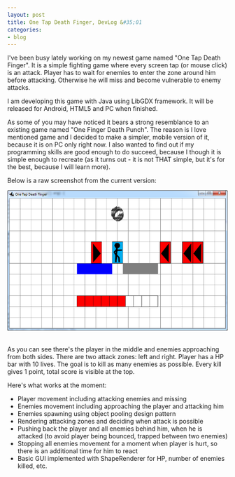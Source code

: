 ```yaml
---
layout: post
title: One Tap Death Finger, DevLog &#35;01
categories:
- blog
---
```


I've been busy lately working on my newest game named "One Tap Death Finger". It is a simple fighting game where every screen tap (or mouse click) is an attack. Player has to wait for enemies to enter the zone around him before attacking. Otherwise he will miss and become vulnerable to enemy attacks.

I am developing this game with Java using LibGDX framework. It will be released for Android, HTML5 and PC when finished.

As some of you may have noticed it bears a strong resemblance to an existing game named "One Finger Death Punch". The reason is I love mentioned game and I decided to make a simpler, mobile version of it, because it is on PC only right now. I also wanted to find out if my programming skills are good enough to do succeed, because I though it is simple enough to recreate (as it turns out - it is not THAT simple, but it's for the best, because I will learn more).

Below is a raw screenshot from the current version:

<div style="text-align: center;">
	<img src="/assets/images/posts/2014-10-02/otdf-prototype-01.png">
</div>

<br/>

As you can see there's the player in the middle and enemies approaching from both sides. There are two attack zones: left and right. Player has a HP bar with 10 lives. The goal is to kill as many enemies as possible. Every kill gives 1 point, total score is visible at the top.

Here's what works at the moment:
<ul>
	<li>Player movement including attacking enemies and missing</li>
	<li>Enemies movement including approaching the player and attacking him</li>
	<li>Enemies spawning using object pooling design pattern</li>
	<li>Rendering attacking zones and deciding when attack is possible</li>
	<li>Pushing back the player and all enemies behind him, when he is attacked (to avoid player being bounced, trapped between two enemies)</li>
	<li>Stopping all enemies movement for a moment when player is hurt, so there is an additional time for him to react</li>
	<li>Basic GUI implemented with ShapeRenderer for HP, number of enemies killed, etc.</li>
</ul>